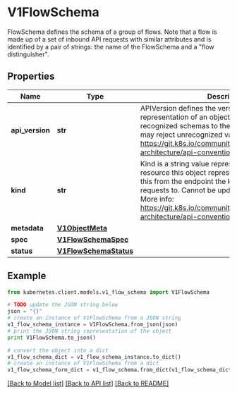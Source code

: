 # V1FlowSchema

FlowSchema defines the schema of a group of flows. Note that a flow is made up of a set of inbound API requests with similar attributes and is identified by a pair of strings: the name of the FlowSchema and a \"flow distinguisher\".

## Properties

Name | Type | Description | Notes
------------ | ------------- | ------------- | -------------
**api_version** | **str** | APIVersion defines the versioned schema of this representation of an object. Servers should convert recognized schemas to the latest internal value, and may reject unrecognized values. More info: https://git.k8s.io/community/contributors/devel/sig-architecture/api-conventions.md#resources | [optional] 
**kind** | **str** | Kind is a string value representing the REST resource this object represents. Servers may infer this from the endpoint the kubernetes.client submits requests to. Cannot be updated. In CamelCase. More info: https://git.k8s.io/community/contributors/devel/sig-architecture/api-conventions.md#types-kinds | [optional] 
**metadata** | [**V1ObjectMeta**](V1ObjectMeta.md) |  | [optional] 
**spec** | [**V1FlowSchemaSpec**](V1FlowSchemaSpec.md) |  | [optional] 
**status** | [**V1FlowSchemaStatus**](V1FlowSchemaStatus.md) |  | [optional] 

## Example

```python
from kubernetes.client.models.v1_flow_schema import V1FlowSchema

# TODO update the JSON string below
json = "{}"
# create an instance of V1FlowSchema from a JSON string
v1_flow_schema_instance = V1FlowSchema.from_json(json)
# print the JSON string representation of the object
print V1FlowSchema.to_json()

# convert the object into a dict
v1_flow_schema_dict = v1_flow_schema_instance.to_dict()
# create an instance of V1FlowSchema from a dict
v1_flow_schema_form_dict = v1_flow_schema.from_dict(v1_flow_schema_dict)
```
[[Back to Model list]](../README.md#documentation-for-models) [[Back to API list]](../README.md#documentation-for-api-endpoints) [[Back to README]](../README.md)


